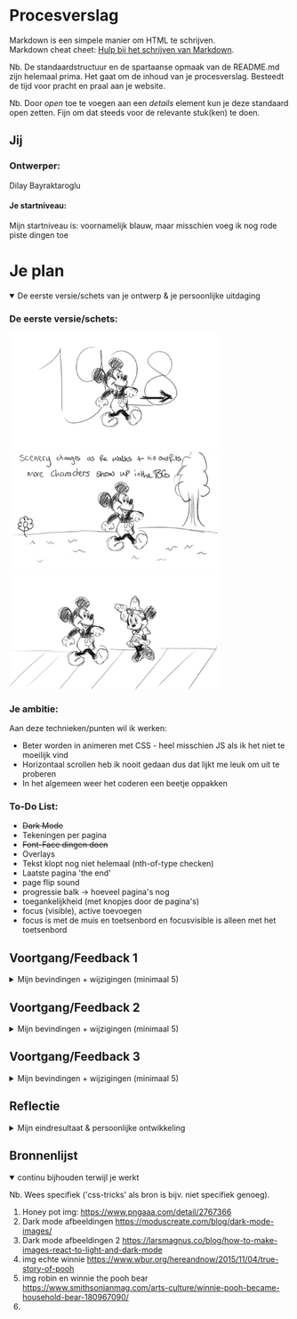# Procesverslag
Markdown is een simpele manier om HTML te schrijven.  
Markdown cheat cheet: [Hulp bij het schrijven van Markdown](https://github.com/adam-p/markdown-here/wiki/Markdown-Cheatsheet).

Nb. De standaardstructuur en de spartaanse opmaak van de README.md zijn helemaal prima. Het gaat om de inhoud van je procesverslag. Besteedt de tijd voor pracht en praal aan je website.

Nb. Door *open* toe te voegen aan een *details* element kun je deze standaard open zetten. Fijn om dat steeds voor de relevante stuk(ken) te doen.




## Jij

### Ontwerper:
Dilay Bayraktaroglu

#### Je startniveau:
Mijn startniveau is: voornamelijk blauw, maar misschien voeg ik nog rode piste dingen toe




# Je plan

<details open>
  <summary>De eerste versie/schets van je ontwerp & je persoonlijke uitdaging</summary>

  ### De eerste versie/schets:
  <img src="readme-images/mickeymousesketch1.png" width="375px" alt="eerste versie/schets">
  <img src="readme-images/mickeymousesketch2.png" width="375px" alt="eerste versie/schets">
  <img src="readme-images/mickeymousesketch3.png" width="375px" alt="eerste versie/schets">


  ### Je ambitie: 
  Aan deze technieken/punten wil ik werken:
  - Beter worden in animeren met CSS - heel misschien JS als ik het niet te moeilijk vind
  - Horizontaal scrollen heb ik nooit gedaan dus dat lijkt me leuk om uit te proberen
  - In het algemeen weer het coderen een beetje oppakken

  ### To-Do List:
  - ~~Dark Mode~~
  - Tekeningen per pagina
  - ~~Font-Face dingen doen~~
  - Overlays
  - Tekst klopt nog niet helemaal (nth-of-type checken)
  - Laatste pagina 'the end'
  - page flip sound
  - progressie balk -> hoeveel pagina's nog
  - toegankelijkheid (met knopjes door de pagina's)
  - focus (visible), active toevoegen
  - focus is met de muis en toetsenbord en focusvisible is alleen met het toetsenbord

 
</details>




## Voortgang/Feedback 1

<details>
  <summary>Mijn bevindingen + wijzigingen (minimaal 5)</summary>

  ### Bevinding 1:
  Omschrijving van wat er nog niet orde was (tekst en afbeeding(en)).
  <img src="readme-images/fb1.png" width="375px" alt="feedback sessie 1">
  - Misschien moet ik minder 'soorten' Mickeys gebruiken (De belangrijkste/bekendste Mickeys)
  - Objecten en andere characters interactief maken met Mickey
  - Nadenken over de bediening (Scrollen of met een knop)
  - De achtergronden maakt het interessanter
  - Easter egg: Characters die uit een object verschijnen bijvoorbeeld
  - Easter egg: Referenties naar andere elementen waar Mickey in voorkomt (In Aladdin is er bijvoorbeeld een referentie naar Mickey waarbij 'Genie' de Steamboat Willie tune fluit)

  <img src="readme-images/mickeymouse.png" width="375px" alt="feedback sessie 1">


  #### oplossing:
  Beschrijving hoe je het hebt hebt opgelost of als het niet gelukt is hoe je het zou oplossen (tekst en afbeeding(en)).
  Ik heb eigenlijk na dag 1 besloten om van character te veranderen. Sinds Mickey Mouse copyright .... heeft, kan ik dit project bijvoorbeeld niet op mijn portfolio zetten. Dus ga ik kiezen om door te gaan met Winnie The Pooh. Winnie is nu namelijk public domain, waardoor ik geen zorgen hoef te maken over copyright.


  ### Bevinding 2:
  Omschrijving van wat er nog niet orde was (tekst en afbeeding(en)).

  #### oplossing:
  Beschrijving hoe je het hebt hebt opgelost of als het niet gelukt is hoe je het zou oplossen (tekst en afbeeding(en)).



  ### Bevinding 3:
  ...

</details>




## Voortgang/Feedback 2

<details>
  <summary>Mijn bevindingen + wijzigingen (minimaal 5)</summary>
  
  ### Bevinding 1:
  Omschrijving van wat er nog niet orde was (tekst en afbeeding(en)).

  #### oplossing:
  Beschrijving hoe je het hebt hebt opgelost of als het niet gelukt is hoe je het zou oplossen (tekst en afbeeding(en)).



  ### Bevinding 2:
  Omschrijving van wat er nog niet orde was (tekst en afbeeding(en)).

  #### oplossing:
  Beschrijving hoe je het hebt hebt opgelost of als het niet gelukt is hoe je het zou oplossen (tekst en afbeeding(en)).



  ### Bevinding 3:
  ...

</details>




## Voortgang/Feedback 3

<details>
  <summary>Mijn bevindingen + wijzigingen (minimaal 5)</summary>
  
  ### Bevinding 1:
  Omschrijving van wat er nog niet orde was (tekst en afbeeding(en)).

  #### oplossing:
  Beschrijving hoe je het hebt hebt opgelost of als het niet gelukt is hoe je het zou oplossen (tekst en afbeeding(en)).



  ### Bevinding 2:
  Omschrijving van wat er nog niet orde was (tekst en afbeeding(en)).

  #### oplossing:
  Beschrijving hoe je het hebt hebt opgelost of als het niet gelukt is hoe je het zou oplossen (tekst en afbeeding(en)).



  ### Bevinding 3:
  ...

</details>




## Reflectie

<details>
  <summary>Mijn eindresultaat & persoonlijke ontwikkeling</summary>

  ### Je uitkomst - karakteristiek screenshot(s):
  <img src="readme-images/dummy-plaatje.jpg" width="375px" alt="final ontwerp">


  ### Dit ging goed/Heb ik geleerd: 
  Korte omschrijving met plaatje(s)

  <img src="readme-images/dummy-plaatje.jpg" width="375px" alt="top">


  ### Dit was lastig/Is niet gelukt:
  Korte omschrijving met plaatje(s)

  <img src="readme-images/dummy-plaatje.jpg" width="375px" alt="bummer">
</details>




## Bronnenlijst

<details open>
<summary>continu bijhouden terwijl je werkt</summary>

Nb. Wees specifiek ('css-tricks' als bron is bijv. niet specifiek genoeg).

1. Honey pot img: https://www.pngaaa.com/detail/2767366
2. Dark mode afbeeldingen https://moduscreate.com/blog/dark-mode-images/
3. Dark mode afbeeldingen 2 https://larsmagnus.co/blog/how-to-make-images-react-to-light-and-dark-mode
4. img echte winnie https://www.wbur.org/hereandnow/2015/11/04/true-story-of-pooh
5. img robin en winnie the pooh bear https://www.smithsonianmag.com/arts-culture/winnie-pooh-became-household-bear-180967090/
6. 

</details>